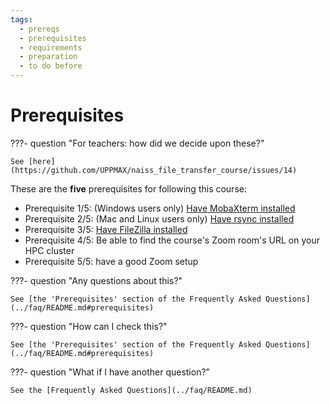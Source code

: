 ```yaml
---
tags:
  - prereqs
  - prerequisites
  - requirements
  - preparation
  - to do before
---
```


# Prerequisites

???- question "For teachers: how did we decide upon these?"

    See [here](https://github.com/UPPMAX/naiss_file_transfer_course/issues/14)

These are the **five** prerequisites for following this course:

- Prerequisite 1/5: (Windows users only) [Have MobaXterm installed](https://uppmax.github.io/naiss_file_transfer_course/faq/#how-to-install-mobaxterm)
- Prerequisite 2/5: (Mac and Linux users only) [Have rsync installed](https://uppmax.github.io/naiss_file_transfer_course/faq/#how-to-install-rsync)
- Prerequisite 3/5: [Have FileZilla installed](https://uppmax.github.io/naiss_file_transfer_course/faq/#how-to-install-filezilla)
- Prerequisite 4/5: Be able to find the course's Zoom room's URL
  on your HPC cluster
- Prerequisite 5/5: have a good Zoom setup

???- question "Any questions about this?"

    See [the 'Prerequisites' section of the Frequently Asked Questions](../faq/README.md#prerequisites)

???- question "How can I check this?"

    See [the 'Prerequisites' section of the Frequently Asked Questions](../faq/README.md#prerequisites)

???- question "What if I have another question?"

    See the [Frequently Asked Questions](../faq/README.md)

